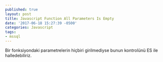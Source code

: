 ```yaml
---
published: true
layout: post
title: Javascript Function All Parameters Is Empty
date: '2017-06-18 15:27:39 -0500'
categories: Javascript
tags:
- mssql
---
```

Bir fonksiyondaki parametrelerin hiçbiri girilmediyse bunun kontrolünü ES ile halledebiliriz.
<!--more-->
<script src="https://gist.github.com/mehmetemineker/4387a2a50466a6b29d98d534c39c3f54.js"></script>